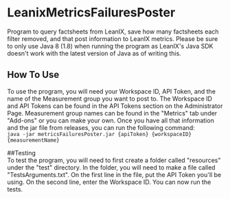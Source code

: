 # LeanixMetricsFailuresPoster
Program to query factsheets from LeanIX, save how many factsheets each filter removed, and that post information to LeanIX metrics. Please be sure to only use Java 8 (1.8) when running the program as LeanIX's Java SDK doesn't work with the latest version of Java as of writing this.  
## How To Use  
To use the program, you will need your Workspace ID, API Token, and the name of the Measurement group you want to post to. The Workspace ID and API Tokens can be found in the API Tokens section on the Administrator Page. Measurement group names can be found in the "Metrics" tab under "Add-ons" or you can make your own. Once you have all that information and the jar file from releases, you can run the following command:  
`java -jar metricsFailuresPoster.jar {apiToken} {workspaceID} {measurementName}`

##Testing  
To test the program, you will need to first create a folder called "resources" under the "test" directory. 
In the folder, you will need to make a file called "TestsArguments.txt". On the 
first line in the file, put the API Token you'll be using. On the second line, 
enter the Workspace ID. You can now run the tests.
